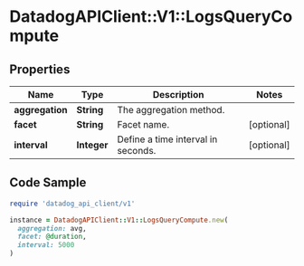 # DatadogAPIClient::V1::LogsQueryCompute

## Properties

| Name | Type | Description | Notes |
| ---- | ---- | ----------- | ----- |
| **aggregation** | **String** | The aggregation method. |  |
| **facet** | **String** | Facet name. | [optional] |
| **interval** | **Integer** | Define a time interval in seconds. | [optional] |

## Code Sample

```ruby
require 'datadog_api_client/v1'

instance = DatadogAPIClient::V1::LogsQueryCompute.new(
  aggregation: avg,
  facet: @duration,
  interval: 5000
)
```


